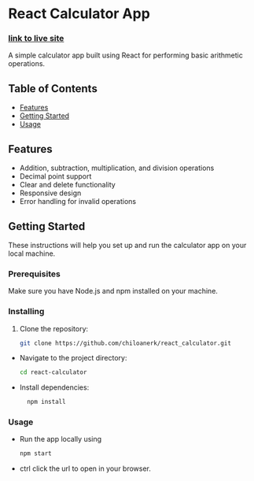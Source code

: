 # React Calculator App
### [link to live site](https://chiloanerk.github.io/calculator/)
A simple calculator app built using React for performing basic arithmetic operations.

## Table of Contents

- [Features](#features)
- [Getting Started](#getting-started)
- [Usage](#usage)

## Features

- Addition, subtraction, multiplication, and division operations
- Decimal point support
- Clear and delete functionality
- Responsive design
- Error handling for invalid operations

## Getting Started

These instructions will help you set up and run the calculator app on your local machine.

### Prerequisites

Make sure you have Node.js and npm installed on your machine.

### Installing

1. Clone the repository:

   ```bash
   git clone https://github.com/chiloanerk/react_calculator.git

- Navigate to the project directory:
    ```bash
    cd react-calculator
   
- Install dependencies:
  ```bash
    npm install

### Usage

- Run the app locally using
    ```bash
  npm start
- ctrl click the url to open in your browser.